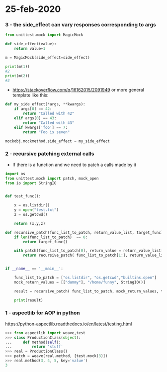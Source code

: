 # 25-feb-2020

### 3 - the side_effect can vary responses corresponding to args

```python
from unittest.mock import MagicMock

def side_effect(value):
    return value+1

m = MagicMock(side_effect=side_effect)

print(m(1))
#2
print(m(2))
#3
```
- https://stackoverflow.com/q/16162015/2091949
or more general template like this:

```python
def my_side_effect(*args, **kwargs):
    if args[0] == 42:
        return "Called with 42"
    elif args[0] == 43:
        return "Called with 43"
    elif kwargs['foo'] == 7:
        return "Foo is seven"

mockobj.mockmethod.side_effect = my_side_effect
```

### 2 - recursive patching external calls

- If there is a function and we need to patch a calls made by it 

```python
import os
from unittest.mock import patch, mock_open
from io import StringIO


def test_func():

    x = os.listdir()
    y = open("test.txt")
    z = os.getcwd()

    return (x,y,z)

def recursive_patch(func_list_to_patch, return_value_list, target_func):
    if len(func_list_to_patch)  == 0:
        return target_func()

    with patch(func_list_to_patch[0], return_value = return_value_list[0]):
        return recursive_patch( func_list_to_patch[1:], return_value_list[1:], target_func)


if __name__ == '__main__':

    func_list_to_patch = ["os.listdir", "os.getcwd","builtins.open"]
    mock_return_values = [["dummy"], "/home/funny", StringIO()]

    result = recursive_patch( func_list_to_patch, mock_return_values, test_func)

    print(result)
```

### 1 - aspectlib for AOP in python

https://python-aspectlib.readthedocs.io/en/latest/testing.html

```python
>>> from aspectlib import weave,test
>>> class ProductionClass(object):
...     def method(self):
...         return 'stuff'
>>> real = ProductionClass()
>>> patch = weave(real.method, [test.mock(3)])
>>> real.method(3, 4, 5, key='value')
3
```
